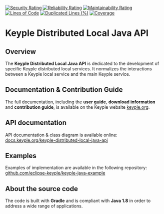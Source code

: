 [![Security Rating](https://sonarcloud.io/api/project_badges/measure?project=eclipse_keyple-distributed-local-java-api&metric=security_rating)](https://sonarcloud.io/summary/new_code?id=eclipse_keyple-distributed-local-java-api)
[![Reliability Rating](https://sonarcloud.io/api/project_badges/measure?project=eclipse_keyple-distributed-local-java-api&metric=reliability_rating)](https://sonarcloud.io/summary/new_code?id=eclipse_keyple-distributed-local-java-api)
[![Maintainability Rating](https://sonarcloud.io/api/project_badges/measure?project=eclipse_keyple-distributed-local-java-api&metric=sqale_rating)](https://sonarcloud.io/summary/new_code?id=eclipse_keyple-distributed-local-java-api)
[![Lines of Code](https://sonarcloud.io/api/project_badges/measure?project=eclipse_keyple-distributed-local-java-api&metric=ncloc)](https://sonarcloud.io/summary/new_code?id=eclipse_keyple-distributed-local-java-api)
[![Duplicated Lines (%)](https://sonarcloud.io/api/project_badges/measure?project=eclipse_keyple-distributed-local-java-api&metric=duplicated_lines_density)](https://sonarcloud.io/summary/new_code?id=eclipse_keyple-distributed-local-java-api)
[![Coverage](https://sonarcloud.io/api/project_badges/measure?project=eclipse_keyple-distributed-local-java-api&metric=coverage)](https://sonarcloud.io/summary/new_code?id=eclipse_keyple-distributed-local-java-api)

# Keyple Distributed Local Java API

## Overview

The **Keyple Distributed Local Java API** is dedicated to the development of specific Keyple distributed local services. It normalizes the interactions between a Keyple local service and the main Keyple service.

## Documentation & Contribution Guide

The full documentation, including the **user guide**, **download information** and **contribution guide**, is available on the Keyple website [keyple.org](https://keyple.org).

## API documentation

API documentation & class diagram is available online: [docs.keyple.org/keyple-distributed-local-java-api](https://docs.keyple.org/keyple-distributed-local-java-api)

## Examples

Examples of implementation are available in the following repository: [github.com/eclipse-keyple/keyple-java-example](https://github.com/eclipse-keyple/keyple-java-example)

## About the source code

The code is built with **Gradle** and is compliant with **Java 1.8** in order to address a wide range of applications.